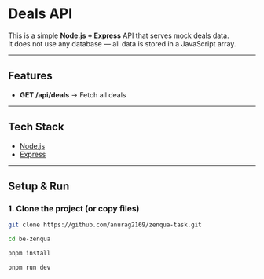 # Deals API

This is a simple **Node.js + Express** API that serves mock deals data.  
It does not use any database — all data is stored in a JavaScript array.

---

## Features

- **GET /api/deals** → Fetch all deals

---

## Tech Stack

- [Node.js](https://nodejs.org/)
- [Express](https://expressjs.com/)

---

## Setup & Run

### 1. Clone the project (or copy files)

```bash
git clone https://github.com/anurag2169/zenqua-task.git
```

```bash
cd be-zenqua
```

```bash
pnpm install
```

```bash
pnpm run dev
```
